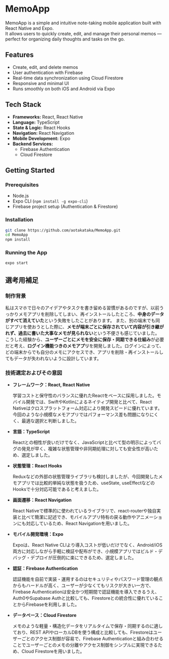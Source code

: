 # MemoApp

MemoApp is a simple and intuitive note-taking mobile application built with React Native and Expo.  
It allows users to quickly create, edit, and manage their personal memos — perfect for organizing daily thoughts and tasks on the go.

## Features

- Create, edit, and delete memos
- User authentication with Firebase
- Real-time data synchronization using Cloud Firestore
- Responsive and minimal UI
- Runs smoothly on both iOS and Android via Expo

## Tech Stack

- **Frameworks:** React, React Native  
- **Language:** TypeScript  
- **State & Logic:** React Hooks  
- **Navigation:** React Navigation  
- **Mobile Development:** Expo  
- **Backend Services:**  
  - Firebase Authentication  
  - Cloud Firestore

## Getting Started

### Prerequisites

- Node.js
- Expo CLI (`npm install -g expo-cli`)
- Firebase project setup (Authentication & Firestore)

### Installation

```bash
git clone https://github.com/aotakataka/MemoApp.git
cd MemoApp
npm install
```

### Running the App

```bash
expo start
```


## 選考用補足

### 制作背景
私はスマホで日々のアイデアやタスクを書き留める習慣があるのですが、以前うっかりメモアプリを削除してしまい、再インストールしたところ、**中身のデータがすべて消えていた**という失敗をしたことがあります。
また、別の端末でも同じアプリを使おうとした際に、**メモが端末ごとに保存されていて内容が引き継がれず、過去に書いた大事なメモが見られない**という不便さも感じていました。
こうした経験から、**ユーザーごとにメモを安全に保存・同期できる仕組み**が必要だと考え、**ログイン機能つきのメモアプリ**を開発しました。ログインによって、どの端末からでも自分のメモにアクセスでき、アプリを削除・再インストールしてもデータが失われないように設計しています。

### 技術選定およびその意図

- **フレームワーク：React, React Native**
  
  学習コストと保守性のバランスに優れたReactをベースに採用しました。モバイル開発では、SwiftやKotlinによるネイティブ開発と比べて、React Nativeはクロスプラットフォーム対応により開発スピードに優れています。今回のような小規模なメモアプリではパフォーマンス差も問題になりにくく、最適な選択と判断しました。
  
- **言語：TypeScript**

  Reactとの相性が良いだけでなく、JavaScriptと比べて型の明示によってバグの発見が早く、複雑な状態管理や非同期処理に対しても安全性が高いため、選定しました。

- **状態管理：React Hooks**

  Reduxなどの外部の状態管理ライブラリも検討しましたが、今回開発したメモアプリでは比較的単純な状態を扱うため、useState, useEffectなどのHooksで十分対応可能であると考えました。
  
- **画面遷移：React Navigation**

  React Nativeで標準的に使われているライブラリで、react-routerや独自実装と比べて簡潔に記述でき、モバイルアプリ特有の戻る動作やアニメーションにも対応しているため、React Navigationを用いました。

- **モバイル開発環境：Expo**

  Expoは、React Native CLIより導入コストが低いだけでなく、Android/iOS両方に対応しながら手軽に検証や配布ができ、小規模アプリではビルド・デバッグ・デプロイが圧倒的に楽にできるため、選定しました。

- **認証：Firebase Authentication**

  認証機能を自前で実装・運用するのはセキュリティやパスワード管理の観点からもハードルが高く、ユーザーが少なくてもリスクが大きい一方で、Firebase Authenticationは安全かつ短期間で認証機能を導入できるうえ、Auth0やSupabase Authと比較しても、Firestoreとの統合性に優れていることからFirebaseを利用しました。

- **データベース：Cloud Firestore**

  メモのような軽量・構造化データをリアルタイムで保存・同期するのに適しており、REST APIやローカルDBを使う構成と比較しても、Firestoreはユーザーごとのアクセス制御が容易で、Firebase Authenticationと組み合わせることでユーザーごとのメモの分離やアクセス制御をシンプルに実現できるため、Cloud Firestoreを用いました。



